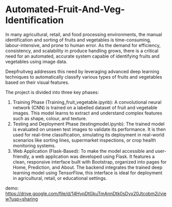 # Automated-Fruit-And-Veg-Identification
In many agricultural, retail, and food processing environments, the manual identification and sorting of fruits and vegetables is time-consuming, labour-intensive, and prone to human error. As the demand for efficiency, consistency, and scalability in produce handling grows, there is a critical need for an automated, accurate system capable of identifying fruits and vegetables using image data.

Deepfruitveg addresses this need by leveraging advanced deep learning techniques to automatically classify various types of fruits and vegetables based on their visual features. 

The project is divided into three key phases:
1. Training Phase (Training_fruit_vegetable.ipynb): A convolutional neural network (CNN) is trained on a labelled dataset of fruit and vegetable images. This model learns to extract and understand complex features such as shape, colour, and texture.
2. Testing and Deployment Phase (testingmodel.ipynb): The trained model is evaluated on unseen test images to validate its performance. It is then used for real-time classification, simulating its deployment in real-world scenarios like sorting lines, supermarket inspections, or crop health monitoring systems.
3.  Web Application (Flask-Based): To make the model accessible and user-friendly, a web application was developed using Flask. It features a clean, responsive interface built with Bootstrap, organized into pages for Home, Prediction, and About. The backend integrates the trained deep learning model using TensorFlow, this interface is ideal for deployment in agricultural, retail, or educational settings.

demo: https://drive.google.com/file/d/14HypDtGkuTmAnnDtk0sDyx20Jtcobm2i/view?usp=sharing
